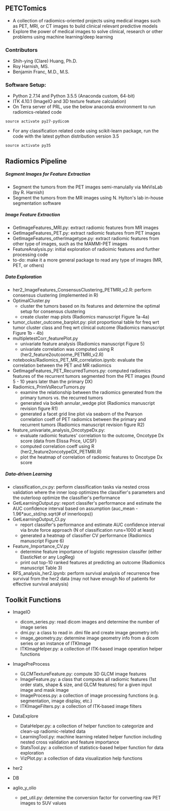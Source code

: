 ## PETCTomics
- A collection of radiomics-oriented projects using medical images such as PET, MRI, or CT images to build clinical relevant predictive models
- Explore the power of medical images to solve clinical, research or other problems using machine learning/deep learning

### Contributors
- Shih-ying (Clare) Huang, Ph.D.
- Roy Harnish, MS.
- Benjamin Franc, M.D., M.S.

### Software Setup:
- Python 2.7.14 and Python 3.5.5 (Anaconda custom, 64-bit)
- ITK 4.10.1 (ImageIO and 3D texture feature calculation)
- On Terra server of PRL, use the below anaconda environment to run radiomics-related code

```
source activate py27-pydicom
```

- For any classification related code using scikit-learn package, run the code with the latest python distribution version 3.5

```
source activate py35
```

Radiomics Pipeline
--------------------

##### Segment Images for Feature Extraction

- Segment the tumors from the PET images semi-manulally via MeVisLab (by R. Harnish)
- Segment the tumors from the MR images using N. Hylton's lab in-house segmentation software

##### Image Feature Extraction

- GetImageFeatures_MRI.py: extract radiomic features from MR images
- GetImageFeatures_PET.py: extract radiomic features from PET images
- GetImageFeatures_otherImagetype.py: extract radiomic features from other type of images, such as the MAMMI-PET images
- FeatureAnalysis.py: initial exploration of radioimic features and further processing code
- to-do: make it a more general package to read any type of images (MR, PET, or others)


##### Data Exploration

- her2_ImageFeatures_ConsensusClustering_PETMRI_v2.R: perform consensus clustering (implemented in R)
- OptimalCluster.py
    - cluster the tumors based on its features and determine the optimal setup for consensus clustering
    - create cluster map plots (Radiomics manuscript Figure 1a-4a) 
- tumor_cluster_outcome_barplot.py: plot proportional table for freq wrt tumor cluster class and freq wrt clinical outcome (Radiomics manuscript Figure 1b - 4b)
- multipletestCorr_featurePlot.py
    - univariate feature analysis (Radiomics manuscript Figure 5)
    - univariate correlation was computed using R (her2_feature2outcoome_PETMRI_v2.R)
- notebooks/Radiomics_PET_MR_correlation.ipynb: evaluate the correlation between the PET and MR radiomics
- GetImageFeatures_PET_RecurredTumors.py: computed radiomics features of the recurrent tumors segmented from the PET images (found 5 - 10 years later than the primary DX)
- Radiomics_PrimVsRecurTumors.py
    - examine the relationship between the radiomics generated from the primary tumors vs. the recurred tumors
    - generated via bokeh annular_wedge plot (Radiomics manuscript revision figure R1)
    - generated a facet grid line plot via seaborn of the Pearson correlation coeff of PET radiomics between the primary and recurrent tumors (Radiomics manuscript revision figure R2)
- feature_univariate_analysis_OncotypeDx.py:
    - evaluate radiomic features' correlation to the outcome, Oncotype Dx score (data from Elissa Price, UCSF)
    - computed correlation coeff using R (her2_feature2oncotypeDX_PETMRI.R)
    - plot the heatmap of correlation of radiomic features to Oncotype Dx score

##### Data-driven Learning
- classification_cv.py: perform classification tasks via nested cross validation where the inner loop optimizes the classifier's parameters and the outerloop optimize the classifier's performance
- GetLearningOutput.py: report classifer's performance and estimate the AUC confidence interval based on assumption (auc_mean - 1.96*auc_std/np.sqrt(# of innerloops))
- GetLearningOutput_CI.py
    - report classifer's performance and estimate AUC confidence interval via brute force approach (N of classification runs=1000 at least)
    - generated a heatmap of classifier CV performance (Radiomics manuscript Figure 6)
- Feature_Importance_CV.py
    - determine feature importance of logistic regression classifer (either ElasticNet or any LogReg)
    - print out top-10 ranked features at predicting an outcome (Radiomics manuscript Table 3)
- RFS_analysis_her2.ipynb: perform survival analysis of recurrence free survival from the her2 data (may not have enough No of patients for effective survival analysis)


Toolkit Functions
--------------------
- ImageIO
    - dicom_series.py: read dicom images and determine the number of image series
    - dmi.py: a class to read in .dmi file and create image geometry info
    - image_geometry.py: determine image geometry info from a dicom series or an instance of ITKImage
    - ITKImagHelper.py: a collection of ITK-based image operation helper functions

- ImagePreProcess
    - GLCMTextureFeature.py: compute 3D GLCM image features
    - ImageFeature.py: a class that computes all radiomic features (1st order stats, shape & size, and GLCM features) for a given input image and mask image
    - ImageProcess.py: a collection of image processing functions (e.g. segmentation, image display, etc.)
    - ITKImageFilters.py: a collection of ITK-based image filters
- DataExplore
    - DataHelper.py: a collection of helper function to categorize and clean-up radiomic-related data
    - LearningTool.py: machine learning related helper function including nested cross validation and feature importance
    - StatsTool.py: a collection of statistics-based helper function for data exploration
    - VizPlot.py: a collection of data visualization help functions
- her2
- DB
- aglio_y_olio
    - pet_util.py: determine the conversion factor for converting raw PET images to SUV values





